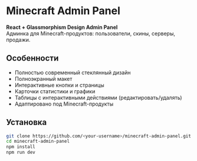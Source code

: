 # Minecraft Admin Panel

**React + Glassmorphism Design Admin Panel**  
Админка для Minecraft-продуктов: пользователи, скины, серверы, продажи.  

## Особенности
- Полностью современный стеклянный дизайн
- Полноэкранный макет
- Интерактивные кнопки и страницы
- Карточки статистики и графики
- Таблицы с интерактивными действиями (редактировать/удалять)
- Адаптировано под Minecraft-продукты

## Установка

```bash
git clone https://github.com/<your-username>/minecraft-admin-panel.git
cd minecraft-admin-panel
npm install
npm run dev
